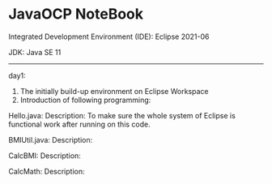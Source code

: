 # JavaOCP NoteBook
Integrated Development Environment (IDE): Eclipse 2021-06

JDK: Java SE 11

------------------------------------------------------------------------------
day1:
1. The initially build-up environment on Eclipse Workspace
2. Introduction of following programming:

Hello.java:
Description: To make sure the whole system of Eclipse is functional work after running on this code.

BMIUtil.java:
Description: 

CalcBMI:
Description: 

CalcMath:
Description: 
